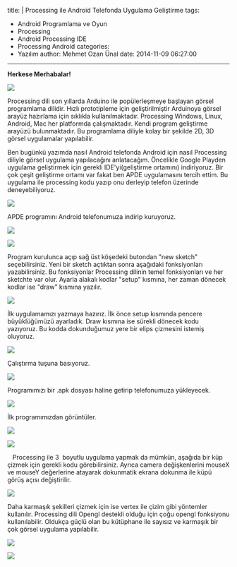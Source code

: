 title: |
  Processing ile Android Telefonda Uygulama Geliştirme
tags:
  - Android Programlama ve Oyun
  - Processing
  - Android Processing IDE
  - Processing Android
categories:
  - Yazılım
author: Mehmet Ozan Ünal
date: 2014-11-09 06:27:00
---

**Herkese Merhabalar!**

![](https://4.bp.blogspot.com/-mWaFbWIHvPk/VF7g4rYgSxI/AAAAAAAAFHw/vbMO-hISTB4/s720/primitives3D.png)

Processing dili son yıllarda Arduino ile popülerleşmeye başlayan görsel programlama dilidir. Hızlı prototipleme için geliştirilmiştir Arduinoya görsel arayüz hazırlama için sıklıkla kullanılmaktadır. Processing Windows, Linux, Android, Mac her platformda çalışmaktadır. Kendi program geliştirme arayüzü bulunmaktadır. Bu programlama diliyle kolay bir şekilde 2D, 3D görsel uygulamalar yapılabilir.

Ben bugünkü yazımda nasıl Android telefonda Android için nasıl Processing diliyle görsel uygulama yapılacağını anlatacağım. Öncelikle Google Playden uygulama geliştirmek için gerekli IDE'yi(geliştirme ortamını) indiriyoruz. Bir çok çeşit geliştirme ortamı var fakat ben APDE uygulamasını tercih ettim. Bu uygulama ile processing kodu yazıp onu derleyip telefon üzerinde deneyebiliyoruz.  

![](https://1.bp.blogspot.com/-hlQ1Eg92vGE/VF46zsFwxLI/AAAAAAAAFFs/_dL3tLj1LVE/s720/Screenshot_2014-11-07-16-41-05.png)

APDE programını Android telefonumuza indirip kuruyoruz.

![](https://1.bp.blogspot.com/-VU6FFPqGpBo/VF46zIqyNjI/AAAAAAAAFFk/6doXxLIm0tQ/s720/Screenshot_2014-11-07-16-40-57.png)

![](https://3.bp.blogspot.com/-7crxNh-yPNA/VF46zz2blAI/AAAAAAAAFFw/slgn2rJgT_8/s720/Screenshot_2014-11-07-16-41-13.png)

Program kurulunca açıp sağ üst köşedeki butondan "new sketch" seçebilirsiniz. Yeni bir sketch açtıktan sonra aşağıdaki fonksiyonları yazabilirsiniz. Bu fonksiyonlar Processing dilinin temel fonksiyonları ve her sketchte var olur. Ayarla alakalı kodlar "setup" kısmına, her zaman dönecek kodlar ise "draw" kısmına yazılır.

![](https://4.bp.blogspot.com/-dOPBkYoMJzc/VF46wMlwDUI/AAAAAAAAFE4/dAn3olkNxNI/s720/Screenshot_2014-11-07-16-07-00.png)

İlk uygulamamızı yazmaya hazırız. İlk önce setup kısmında pencere büyüklüğümüzü ayarladık. Draw kısmına ise sürekli dönecek kodu yazıyoruz. Bu kodda dokunduğumuz yere bir elips çizmesini istemiş oluyoruz. 

![](https://2.bp.blogspot.com/-t7za1ockYGs/VF46xXIUK0I/AAAAAAAAFFI/MsUPAK8tyJY/s720/Screenshot_2014-11-07-16-19-46.png)

Çalıştırma tuşuna basıyoruz. 

![](https://2.bp.blogspot.com/-qzvRHOFDhSQ/VF46wNUwt1I/AAAAAAAAFFA/d2yl3aTsqcY/s720/Screenshot_2014-11-07-16-17-32.png)

Programımızı bir .apk dosyası haline getirip telefonumuza yükleyecek.

![](https://4.bp.blogspot.com/-Rx9j0rQ--eA/VF46wI17TGI/AAAAAAAAFE8/yQqubyDovU8/s720/Screenshot_2014-11-07-16-17-36.png)

İlk programımızdan görüntüler.

![](https://4.bp.blogspot.com/-dgdSohsd4v4/VF46wzPj3hI/AAAAAAAAFFE/RbmGhWeBYtw/s720/Screenshot_2014-11-07-16-18-58.png)

![](https://2.bp.blogspot.com/-6HZBB2mkh2I/VF46xM6qppI/AAAAAAAAFGI/uiYuHyirx-Y/s720/Screenshot_2014-11-07-16-19-08.png)

   Processing ile 3  boyutlu uygulama yapmak da mümkün, aşağıda bir küp çizmek için gerekli kodu görebilirsiniz. Ayrıca camera değişkenlerini mouseX ve mouseY değerlerine atayarak dokunmatik ekrana dokunma ile küpü görüş açısı değiştirilir.  

![](https://2.bp.blogspot.com/-HpviGF7XNC8/VF46yge-7BI/AAAAAAAAFFY/gK34sN2P8VM/s720/Screenshot_2014-11-07-16-40-02.png)

Daha karmaşık şekilleri çizmek için ise vertex ile çizim gibi yöntemler kullanılır. Processing dili Opengl destekli olduğu için çoğu opengl fonksiyonu kullanılabilir. Oldukça güçlü olan bu kütüphane ile sayısız ve karmaşık bir çok görsel uygulama yapılabilir.

![](https://3.bp.blogspot.com/-iNg-YuAjRNE/VF46yeNq-CI/AAAAAAAAFFg/s_m58fB4oMY/s720/Screenshot_2014-11-07-16-34-53.png)

![](https://1.bp.blogspot.com/-ZCScWryq_0Y/VF46yCKIeGI/AAAAAAAAFFM/ZPa5QEpY5ec/s720/Screenshot_2014-11-07-16-33-36.png)
